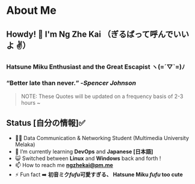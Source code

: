 # About Me
## Howdy! 👋 I'm Ng Zhe Kai （ぎるばって呼んでいいよ ✌️）

### Hatsune Miku Enthusiast and the Great Escapist ヽ(=´▽`=)ﾉ

### <q>Better late than never.</q> -<em>Spencer Johnson</em>
> NOTE: These Quotes will be updated on a frequency basis of 2-3 hours ~

## Status [自分の情報]✅
- 🙍‍♂️ Data Communication & Networking Student (Multimedia University Melaka)
- 🌱 I’m currently learning **DevOps** and **Japanese [日本語]**
- 😺 Switched between **Linux** and **Windows** back and forth !
- 📫 How to reach me <a href=mailto:ngzhekai@pm.me>**ngzhekai@pm.me**</a>
- ⚡ Fun fact :arrow_right: **初音ミク*fufu*可愛すぎる、 Hatsune Miku *fufu* too cute**
